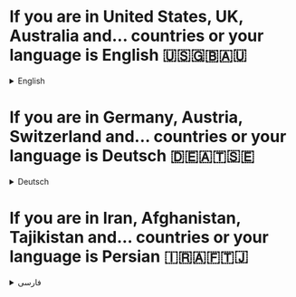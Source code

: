 # If you are in United States, UK, Australia and... countries or your language is English 🇺🇸🇬🇧🇦🇺
<details>
<summary>English</summary>

# 🚀 Welcome to My GitHub Profile

Hi there! 👋 I'm a young programmer passionate about learning and sharing knowledge. On my GitHub, you'll find projects and educational content based on the tutorials I follow. Feel free to explore, learn, and collaborate! 🌟

## 📫 Contact Me

- **Email**: 📧 [G.DevFix@gmail.com](mailto:G.DevFix@gmail.com)
- **Telegram**: 💬 [My Telegram](https://t.me/DevFix)

</details>

# If you are in Germany, Austria, Switzerland and... countries or your language is Deutsch 🇩🇪🇦🇹🇸🇪

<details>
<summary>Deutsch</summary>

# 🚀 Willkommen zu meinem GitHub-Profil

Hallo! 👋 Ich bin ein junger Programmierer, der leidenschaftlich gerne lernt und Wissen teilt. Auf meinem GitHub finden Sie Projekte und Bildungsinhalte basierend auf den Tutorials, denen ich folge. Fühlen Sie sich frei zu erkunden, zu lernen und zusammenzuarbeiten! 🌟

## 📫 Kontaktieren Sie mich

- **E-Mail**: 📧 [G.DevFix@gmail.com](mailto:G.DevFix@gmail.com)
- **Telegram**: 💬 [Mein Telegram](https://t.me/myusername)

</details>

# If you are in Iran, Afghanistan, Tajikistan and... countries or your language is Persian 🇮🇷🇦🇫🇹🇯

<details>
<summary>فارسی</summary>

# 🚀 خوش آمدید به پروفایل گیت‌هاب من

سلام! 👋 من یک برنامه‌نویس جوان هستم که عاشق یادگیری و به اشتراک‌گذاری دانش هستم. در گیت‌هاب من، پروژه‌ها و محتوای آموزشی بر اساس آموزش‌هایی که دنبال می‌کنم را خواهید یافت. آزادانه بگردید، یاد بگیرید و همکاری کنید! 🌟

## 📫 تماس با من

- **ایمیل**: 📧 [G.DevFix@gmail.com](mailto:G.DevFix@gmail.com)
- **تلگرام**: 💬 [تلگرام من](https://t.me/DevFix)

</details>
